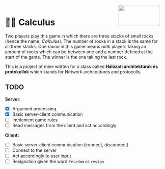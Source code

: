 <img align="right" width="136" height="68" src="https://www.gnu.org/graphics/gplv3-with-text-136x68.png">

# 🔴🔵 Calculus

Two players play this game in which there are three stacks of
small rocks (hence the name; *Calculus*). The number of rocks in
a stack is the same for all three stacks. One round in this game
means both players taking an amount of rocks which can be between
one and a number defined at the start of the game. The winner is the
one taking the last rock.

This is a project of mine written for a class called
**Hálózati architektúrák és protokollok** which stands for
Network architectures and protocolls.

## TODO

**Server:**

- [x] Argument processing
- [x] Basic server-client communication
- [ ] Implement game rules
- [ ] Read messages from the client and act accordingly

**Client:**

- [ ] Basic server-client communication (connect, disconnect)
- [ ] Connect to the server
- [ ] Act accordingly to user input
- [ ] Resignation given the word `feladom` or `resign`
